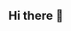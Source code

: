 ## Hi there 👋

<!--
**HernanKing/HernanKing** is a ✨ _special_ ✨ repository because its `README.md` (this file) appears on your GitHub profile.

Here are some ideas to get you started:

- 🔭 I’m currently working as a Freelancer
- 🌱 I’m currently learning SQL
- 👯 I’m looking to collaborate on Data Analitycs
- 🤔 I’m looking for help with Everything !!! LOL 😄 
- 💬 Ask me about Python!
- ⚡ Fun fact: Always on mode learning!
-->
